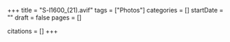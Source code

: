 +++
title = "S-l1600_(21).avif"
tags = ["Photos"]
categories = []
startDate = ""
draft = false
pages = []

citations = []
+++
